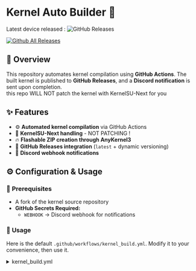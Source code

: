 # Kernel Auto Builder 🚀

Latest device released : ![GitHub Releases](https://img.shields.io/github/v/release/oneloutre/kernel_auto_builder)  

[![Github All Releases](https://img.shields.io/github/downloads/Oneloutre/kernel_auto_builder/total.svg)]()



## 🌟 Overview
This repository automates kernel compilation using **GitHub Actions**. The built kernel is published to **GitHub Releases**, and a **Discord notification** is sent upon completion.  
this repo WILL NOT patch the kernel with KernelSU-Next for you

## ✨ Features
- ⚙️ **Automated kernel compilation** via GitHub Actions  
- 📂 **KernelSU-Next handling** - NOT PATCHING !
- 🔥 **Flashable ZIP creation through AnyKernel3**
- 🚀 **GitHub Releases integration** (`latest` + dynamic versioning)  
- 📢 **Discord webhook notifications**  

## ⚙️ Configuration & Usage

### 🔹 **Prerequisites**
- A fork of the kernel source repository  
- **GitHub Secrets Required:**  
  - `WEBHOOK` → Discord webhook for notifications  

### 📱 **Usage**  

Here is the default `.github/workflows/kernel_build.yml`. Modify it to your convenience, then use it. 

<details>
<summary>kernel_build.yml</summary>

```yml
name: Build Android Kernel then ship it in an AnyKernel3 flashable zip

on:
  push:
    branches:
      - YourBranch
  pull_request:
    branches:
      - YourBranch
  workflow_dispatch:

jobs:
  build:
    runs-on: ubuntu-22.04

    steps:
      - name: ⚡ Checkout kernel's sourcecode and clone submodules
        uses: actions/checkout@v4

      - name: 🔄 Update KernelSU-Next
        run: |
          rm -rf KernelSU-Next
          git clone https://github.com/KernelSU-Next/KernelSU-Next

      - name: 📥 Clone AnyKernel3
        run: |
          git clone -b b4s4 https://github.com/Oneloutre/AnyKernel3.git anykernel
          rm -rf anykernel/.git

      - name: 📦 Install dépendencies
        run: |
          sudo apt-get update -y -qq
          sudo apt-get install -y --no-install-recommends \
          python3-pip \
          git \
          zip \
          unzip \
          gcc \
          g++ \
          make \
          ninja-build \
          file \
          bc \
          bison \
          flex \
          libfl-dev \
          libssl-dev \
          libelf-dev \
          wget \
          build-essential \
          python3-dev \
          python3-setuptools \
          rsync \
          ccache \
          llvm-dev
          sudo apt install flex libncurses6 libncurses5 binutils-aarch64-linux-gnu device-tree-compiler \
          android-sdk-libsparse-utils
          sudo apt install -y gcc-arm-linux-gnueabi
          echo "CROSS_COMPILE_ARM32=arm-linux-gnueabi-" >> $GITHUB_ENV

      - name: 🔧 Install Clang from a Github action
        uses: KyleMayes/install-llvm-action@v2
        with:
          version: "18.1.8"
          directory: ${{ runner.temp }}/llvm

      - name: 🔧 Add Clang to the PATH
        run: |
          echo "${{ runner.temp }}/llvm/bin" >> $GITHUB_PATH
      
      - name: 🛠 Use repo's mkdtimg
        run: |
          chmod +x tools/mkdtimg
          sudo mv tools/mkdtimg /usr/local/bin/mkdtimg

      - name: 🔍 Device's codename and kernel's version
        run: |
          DEVICE_CODENAME=YourDevice
          KERNEL_VERSION=$(make kernelversion)

          echo "Device Codename: $DEVICE_CODENAME"
          echo "Kernel Version: $KERNEL_VERSION"

          echo "DEVICE_CODENAME=$DEVICE_CODENAME" >> $GITHUB_ENV
          echo "KERNEL_VERSION=$KERNEL_VERSION" >> $GITHUB_ENV

      - name: 🚀 Enable ccache to speed the build up
        uses: hendrikmuhs/ccache-action@v1.2
        with:
          max-size: 7G

      - name: 🛠️ Build the kramel
        run: |
          export ARCH=arm64
          export SUBARCH=arm64
          export KBUILD_COMPILER_STRING=$(clang --version | head -n 1)
          export CCACHE_EXEC=$(which ccache)
          export KBUILD_BUILD_HOST="Github-actions-Onelots"

          make O=out ARCH=arm64 YOUR_DEFCONFIG V=1
          make O=out ARCH=arm64 olddefconfig
          ./scripts/config --file out/.config -e CONFIG_BUILD_ARM64_APPENDED_DTB_IMAGE

          make -j$(nproc --all) O=out \
          ARCH=arm64 \
          CC="ccache clang" \
          LLVM=1 \
          LLVM_IAS=1 \
          CLANG_TRIPLE=aarch64-linux-gnu- \
          CROSS_COMPILE=aarch64-linux-android- \
          CROSS_COMPILE_ARM32=arm-linux-androideabi-

      - name: 🚀 Copy the compiled kernel to AnyKernel3 then create the zip
        run: |
          ZIP_NAME="Kernel-${DEVICE_CODENAME}-${KERNEL_VERSION}-$(date +%d%m%Y).zip"

          cp out/arch/arm64/boot/Image.lz4-dtb anykernel/

          cd anykernel && zip -r9 $ZIP_NAME ./*
          mv $ZIP_NAME ../

          echo "ZIP_NAME=$ZIP_NAME" >> $GITHUB_ENV

      - name: 📤 Publish github release
        uses: softprops/action-gh-release@v2
        with:
          files: ${{ env.ZIP_NAME }}
          tag_name: "latest"
          draft: false
          prerelease: false

      - name: 📤 Publish with tag associated to the kernel
        uses: softprops/action-gh-release@v2
        with:
          files: ${{ env.ZIP_NAME }}
          tag_name: "${{ env.ZIP_NAME }}"
          draft: false
          prerelease: false

      - name: 🚀 Notify people on Discord
        env:
          DEVICE_CODENAME: ${{ env.DEVICE_CODENAME }}
          KERNEL_VERSION: ${{ env.KERNEL_VERSION }}
          WEBHOOK: ${{ secrets.WEBHOOK }}
          NAME: ${{ env.ZIP_NAME }}
        run: |
          python3 .github/webhook.py
```

</details>
